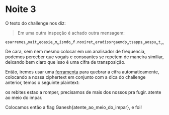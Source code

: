 # Noite 3
O texto do challenge nos diz:
>Em uma outra inspeção é achado outra mensagem:
```
esarremes␣oait␣eoasie␣m␣ismdo␣f.nooiret␣eradissrgaemdp␣tsapps␣aospu␣t␣␣mob␣oo,co␣␣ns␣reai␣r
```
De cara, sem nem mesmo colocar em um analisador de frequencia, podemos perceber que vogais e consoantes se repetem de maneira similiar, deixando bem claro que isso é uma cifra de transposição.

Então, iremos usar uma [ferramenta](https://www.dcode.fr/transposition-cipher) para quebrar a cifra automaticamente, colocando a nossa ciphertext em conjunto com a dica do challenge anterior, temos o seguinte plaintext:

os rebites estao a romper, precisamos de mais dos nossos pra fugir. atente ao meio do impar.

Colocamos então a flag Ganesh{atente_ao_meio_do_impar}, e foi!